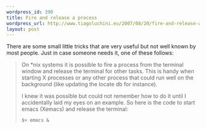 ```yaml
--- 
wordpress_id: 390
title: Fire and release a process
wordpress_url: http://www.tiagoluchini.eu/2007/08/20/fire-and-release-a-process/
layout: post
---
```

There are some small little tricks that are very useful but not well known by most people. Just in case someone needs it, one of these follows:
<blockquote>On *nix systems it is possible to fire a process from the terminal window and release the terminal for other tasks. This is handy when starting X processes or any other process that could run well on the background (like updating the locate db for instance).

I knew it was possible but could not remember how to do it until I accidentally laid my eyes on an example. So here is the code to start emacs (Xemacs) and release the terminal:

<code>$&gt; emacs &amp;</code></blockquote>
